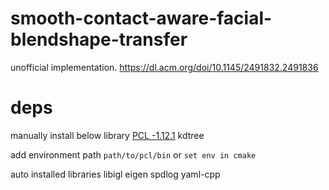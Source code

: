 # smooth-contact-aware-facial-blendshape-transfer
unofficial implementation. https://dl.acm.org/doi/10.1145/2491832.2491836






# deps
manually install below library
[PCL -1.12.1](https://github.com/PointCloudLibrary/pcl/releases/tag/pcl-1.12.1) kdtree


add environment path ```path/to/pcl/bin```
or ```set env in cmake```


auto installed libraries
libigl
eigen
spdlog
yaml-cpp







